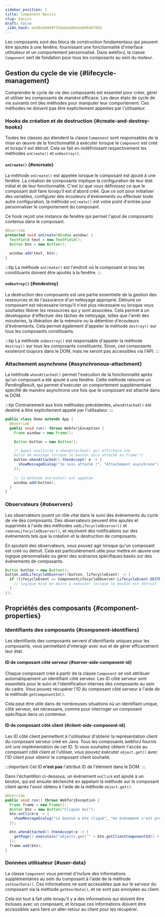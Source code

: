 ```yaml
---
sidebar_position: 1
title: Component Basics
slug: basics
draft: false
_i18n_hash: e4d0cb9dd9f53dabda8bebe6664bf0d3
---
```

<DocChip chip='since' label='23.05' />
<JavadocLink type="foundation" location="com/webforj/component/Component" top='true'/>

Les composants sont des blocs de construction fondamentaux qui peuvent être ajoutés à une fenêtre, fournissant une fonctionnalité d'interface utilisateur et un comportement personnalisé. Dans webforJ, la classe `Component` sert de fondation pour tous les composants au sein du moteur.

## Gestion du cycle de vie {#lifecycle-management}

Comprendre le cycle de vie des composants est essentiel pour créer, gérer et utiliser les composants de manière efficace. Les deux états de cycle de vie suivants ont des méthodes pour manipuler leur comportement. Ces méthodes ne doivent pas être explicitement appelées par l'utilisateur.

### Hooks de création et de destruction {#create-and-destroy-hooks}

Toutes les classes qui étendent la classe `Component` sont responsables de la mise en œuvre de la fonctionnalité à exécuter lorsque le `Component` est créé et lorsqu'il est détruit. Cela se fait en redéfinissant respectivement les méthodes `onCreate()` et `onDestroy()`.

#### `onCreate()` {#oncreate}

La méthode `onCreate()` est appelée lorsque le composant est ajouté à une fenêtre. La création de composants implique la configuration de leur état initial et de leur fonctionnalité. C'est ici que vous définissez ce que le composant doit faire lorsqu'il est d'abord créé. Que ce soit pour initialiser des variables, configurer des écouteurs d'événements ou effectuer toute autre configuration, la méthode `onCreate()` est votre point d'entrée pour personnaliser le comportement du composant.

Ce hook reçoit une instance de fenêtre qui permet l'ajout de composants contenus dans le composant.

```java
@Override
protected void onCreate(Window window) {
  TextField text = new TextField();
  Button btn = new Button();

  window.add(text, btn);
}
```

:::tip
La méthode `onCreate()` est l'endroit où le composant et tous les constituants doivent être ajoutés à la fenêtre.
:::

#### `onDestroy()` {#ondestroy}

La destruction des composants est une partie essentielle de la gestion des ressources et de l'assurance d'un nettoyage approprié. Détruire un composant est nécessaire lorsqu'il n'est plus nécessaire ou lorsque vous souhaitez libérer les ressources qui y sont associées. Cela permet à un développeur d'effectuer des tâches de nettoyage, telles que l'arrêt des minuteries, la libération de la mémoire ou la détention d'écouteurs d'événements. Cela permet également d'appeler la méthode `destroy()` sur tous les composants constituants.

:::tip
La méthode `onDestroy()` est responsable d'appeler la méthode `destroy()` sur tous les composants constituants. Sinon, ces composants existeront toujours dans le DOM, mais ne seront pas accessibles via l'API.
:::

### Attachement asynchrone {#asynchronous-attachment}

La méthode `whenAttached()` permet l'exécution de la fonctionnalité après qu'un composant a été ajouté à une fenêtre. Cette méthode retourne un <JavadocLink type="foundation" location="com/webforj/PendingResult" code='true'>PendingResult</JavadocLink>, qui permet d'exécuter un comportement supplémentaire spécifié de manière asynchrone une fois que le composant est attaché dans le DOM.

:::tip
Contrairement aux trois méthodes précédentes, `whenAttached()` est destiné à être explicitement appelé par l'utilisateur.
:::

```java
public class Demo extends App {
  @Override
  public void run() throws WebforjException {
    Frame window = new Frame();

    Button button = new Button(); 

    /* Appel explicite à whenAttached() qui affichera une 
    boîte de message lorsque le bouton sera attaché au Frame.*/
    button.whenAttached().thenAccept( e -> {
      showMessageDialog("Je suis attaché !", "Attachement asynchrone");
    });
  
    // la méthode onCreate() est appelée
    window.add(button); 
  }
}
```

### Observateurs {#observers}

Les observateurs jouent un rôle vital dans le suivi des événements du cycle de vie des composants. Des observateurs peuvent être ajoutés et supprimés à l'aide des méthodes `addLifecycleObserver()` et `removeLifecycleObserver()`, et reçoivent des notifications sur des événements tels que la création et la destruction de composants.

En ajoutant des observateurs, vous pouvez agir lorsque qu'un composant est créé ou détruit. Cela est particulièrement utile pour mettre en œuvre une logique personnalisée ou gérer des scénarios spécifiques basés sur des événements de composants.

```java
Button button = new Button();
button.addLifecycleObserver((button, lifecycleEvent) -> {
  if (lifecycleEvent == ComponentLifecycleObserver.LifecycleEvent.DESTROY) {
    // logique mise en œuvre à exécuter lorsque le bouton est détruit
  }
});
```

## Propriétés des composants {#component-properties}

### Identifiants des composants {#component-identifiers}

Les identifiants des composants servent d'identifiants uniques pour les composants, vous permettant d'interagir avec eux et de gérer efficacement leur état.

#### ID de composant côté serveur {#server-side-component-id}

Chaque composant créé à partir de la classe `Component` se voit attribuer automatiquement un identifiant côté serveur. Les ID côté serveur sont essentiels pour le suivi et l'identification internes des composants au sein du cadre. Vous pouvez récupérer l'ID du composant côté serveur à l'aide de la méthode `getComponentId()`.

Cela peut être utile dans de nombreuses situations où un identifiant unique, côté serveur, est nécessaire, comme pour interroger un composant spécifique dans un conteneur.

#### ID de composant côté client {#client-side-component-id}

Les ID côté client permettent à l'utilisateur d'obtenir la représentation client du composant serveur créé en Java. Tous les composants webforJ fournis ont une implémentation de cet ID. Si vous souhaitez obtenir l'accès au composant côté client et l'utiliser, vous pouvez exécuter `object.get()` avec l'ID client pour obtenir le composant client souhaité.

:::important
Cet ID **n'est pas** l'attribut ID de l'élément dans le DOM.
:::

Dans l'échantillon ci-dessous, un événement `onClick` est ajouté à un bouton, qui est ensuite déclenché en appelant la méthode sur le composant client après l'avoir obtenu à l'aide de la méthode `object.get()`.

```java
@Override
public void run() throws WebforjException {
  Frame frame = new Frame();
  Button btn = new Button("Cliquez moi");
  btn.onClick(e -> {
    showMessageDialog("Le bouton a été cliqué", "Un événement s'est produit");
  });

  btn.whenAttached().thenAccept(e -> {
    getPage().executeJs("objects.get('" + btn.getClientComponentId() + "').click()");
  });
  frame.add(btn);
}
```

### Données utilisateur {#user-data}

La classe `Component` vous permet d'inclure des informations supplémentaires au sein du composant à l'aide de la méthode `setUserData()`. Ces informations ne sont accessibles que sur le serveur du composant via la méthode `getUserData()`, et ne sont pas envoyées au client.

Cela est tout à fait utile lorsqu'il y a des informations qui doivent être incluses avec un composant, et lorsque ces informations doivent être accessibles sans faire un aller-retour au client pour les récupérer.
